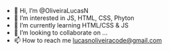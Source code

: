 - 👋 Hi, I’m @OliveiraLucasN
- 👀 I’m interested in JS, HTML, CSS, Phyton
- 🌱 I’m currently learning HTML/CSS & JS
- 💞️ I’m looking to collaborate on ...
- 📫 How to reach me lucasnoliveiracode@gmail.com

<!---
OliveiraLucasN/OliveiraLucasN is a ✨ special ✨ repository because its `README.md` (this file) appears on your GitHub profile.
You can click the Preview link to take a look at your changes.
--->
